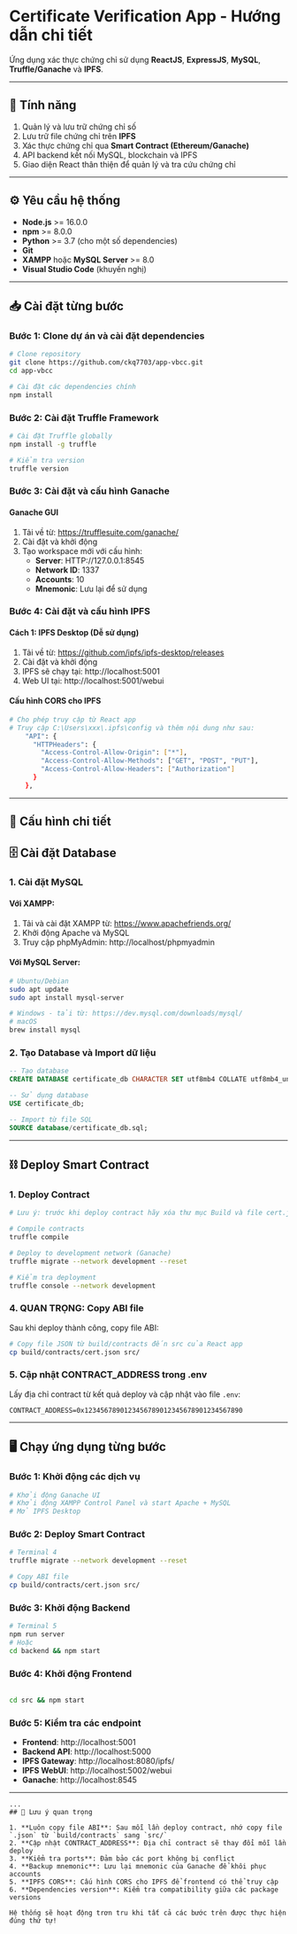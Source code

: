 # Certificate Verification App - Hướng dẫn chi tiết

Ứng dụng xác thực chứng chỉ sử dụng **ReactJS**, **ExpressJS**, **MySQL**, **Truffle/Ganache** và **IPFS**.

---

## 🚀 Tính năng

1. Quản lý và lưu trữ chứng chỉ số
2. Lưu trữ file chứng chỉ trên **IPFS**
3. Xác thực chứng chỉ qua **Smart Contract (Ethereum/Ganache)**
4. API backend kết nối MySQL, blockchain và IPFS
5. Giao diện React thân thiện để quản lý và tra cứu chứng chỉ

---

## ⚙️ Yêu cầu hệ thống

- **Node.js** >= 16.0.0
- **npm** >= 8.0.0
- **Python** >= 3.7 (cho một số dependencies)
- **Git**
- **XAMPP** hoặc **MySQL Server** >= 8.0
- **Visual Studio Code** (khuyến nghị)

---

## 📥 Cài đặt từng bước

### Bước 1: Clone dự án và cài đặt dependencies

```bash
# Clone repository
git clone https://github.com/ckq7703/app-vbcc.git
cd app-vbcc

# Cài đặt các dependencies chính
npm install

```

### Bước 2: Cài đặt Truffle Framework

```bash
# Cài đặt Truffle globally
npm install -g truffle

# Kiểm tra version
truffle version


```

### Bước 3: Cài đặt và cấu hình Ganache

#### Ganache GUI
1. Tải về từ: https://trufflesuite.com/ganache/
2. Cài đặt và khởi động
3. Tạo workspace mới với cấu hình:
   - **Server**: HTTP://127.0.0.1:8545
   - **Network ID**: 1337
   - **Accounts**: 10
   - **Mnemonic**: Lưu lại để sử dụng

### Bước 4: Cài đặt và cấu hình IPFS

#### Cách 1: IPFS Desktop (Dễ sử dụng)
1. Tải về từ: https://github.com/ipfs/ipfs-desktop/releases
2. Cài đặt và khởi động
3. IPFS sẽ chạy tại: http://localhost:5001
4. Web UI tại: http://localhost:5001/webui

#### Cấu hình CORS cho IPFS
```bash
# Cho phép truy cập từ React app
# Truy cập C:\Users\xxx\.ipfs\config và thêm nội dung như sau:
	"API": {
	  "HTTPHeaders": {
		"Access-Control-Allow-Origin": ["*"],
		"Access-Control-Allow-Methods": ["GET", "POST", "PUT"],
		"Access-Control-Allow-Headers": ["Authorization"]
	  }
	},

```

---

## 🔧 Cấu hình chi tiết

## 🗄️ Cài đặt Database

### 1. Cài đặt MySQL

#### Với XAMPP:
1. Tải và cài đặt XAMPP từ: https://www.apachefriends.org/
2. Khởi động Apache và MySQL
3. Truy cập phpMyAdmin: http://localhost/phpmyadmin

#### Với MySQL Server:
```bash
# Ubuntu/Debian
sudo apt update
sudo apt install mysql-server

# Windows - tải từ: https://dev.mysql.com/downloads/mysql/
# macOS
brew install mysql
```

### 2. Tạo Database và Import dữ liệu

```sql
-- Tạo database
CREATE DATABASE certificate_db CHARACTER SET utf8mb4 COLLATE utf8mb4_unicode_ci;

-- Sử dụng database
USE certificate_db;

-- Import từ file SQL
SOURCE database/certificate_db.sql;

```

---

## ⛓️ Deploy Smart Contract

### 1. Deploy Contract

```bash
# Lưu ý: trước khi deploy contract hãy xóa thư mục Build và file cert.json trong thư mục src

# Compile contracts
truffle compile

# Deploy to development network (Ganache)
truffle migrate --network development --reset

# Kiểm tra deployment
truffle console --network development
```

### 4. **QUAN TRỌNG: Copy ABI file**

Sau khi deploy thành công, copy file ABI:

```bash
# Copy file JSON từ build/contracts đến src của React app
cp build/contracts/cert.json src/


```

### 5. Cập nhật CONTRACT_ADDRESS trong .env

Lấy địa chỉ contract từ kết quả deploy và cập nhật vào file `.env`:

```env
CONTRACT_ADDRESS=0x1234567890123456789012345678901234567890
```

---

## 🖥️ Chạy ứng dụng từng bước

### Bước 1: Khởi động các dịch vụ

```bash
# Khởi động Ganache UI
# Khởi động XAMPP Control Panel và start Apache + MySQL
# Mở IPFS Desktop
```

### Bước 2: Deploy Smart Contract

```bash
# Terminal 4
truffle migrate --network development --reset

# Copy ABI file
cp build/contracts/cert.json src/
```

### Bước 3: Khởi động Backend

```bash
# Terminal 5
npm run server
# Hoặc
cd backend && npm start
```

### Bước 4: Khởi động Frontend

```bash
 
cd src && npm start
```

### Bước 5: Kiểm tra các endpoint

- **Frontend**: http://localhost:5001
- **Backend API**: http://localhost:5000
- **IPFS Gateway**: http://localhost:8080/ipfs/
- **IPFS WebUI**: http://localhost:5002/webui
- **Ganache**: http://localhost:8545

---




```
...
## 🚨 Lưu ý quan trọng

1. **Luôn copy file ABI**: Sau mỗi lần deploy contract, nhớ copy file `.json` từ `build/contracts` sang `src/`
2. **Cập nhật CONTRACT_ADDRESS**: Địa chỉ contract sẽ thay đổi mỗi lần deploy
3. **Kiểm tra ports**: Đảm bảo các port không bị conflict
4. **Backup mnemonic**: Lưu lại mnemonic của Ganache để khôi phục accounts
5. **IPFS CORS**: Cấu hình CORS cho IPFS để frontend có thể truy cập
6. **Dependencies version**: Kiểm tra compatibility giữa các package versions

Hệ thống sẽ hoạt động trơn tru khi tất cả các bước trên được thực hiện đúng thứ tự!
